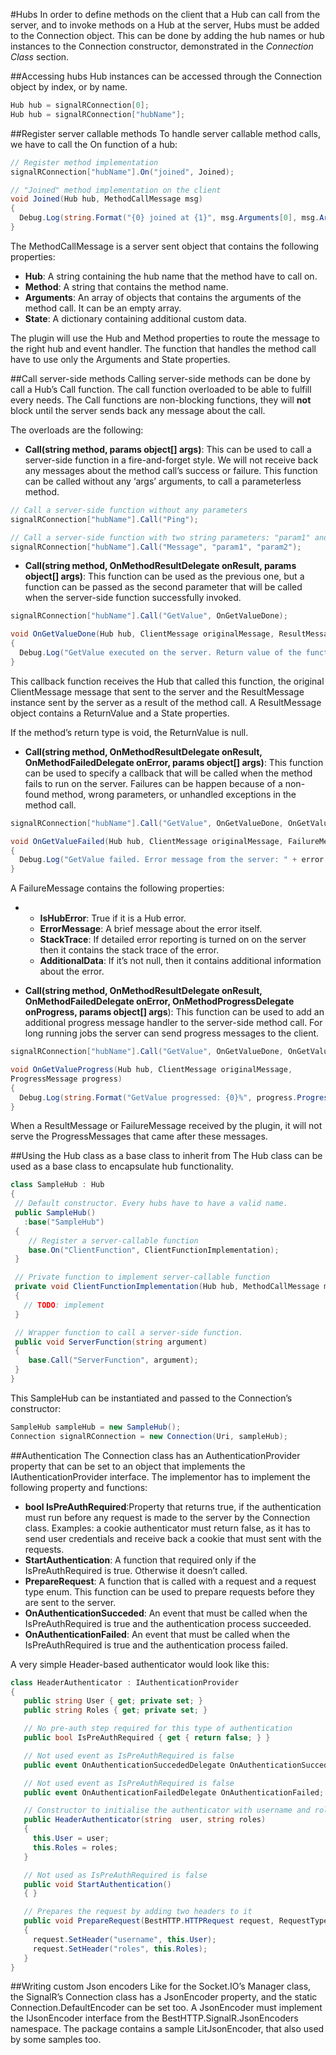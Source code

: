#Hubs
In order to define methods on the client that a Hub can call from the server, and to invoke methods on a Hub at the server, Hubs must be added to the Connection object. This can be done by adding the hub names or hub instances to the Connection constructor, demonstrated in the *Connection Class* section.

##Accessing hubs
Hub instances can be accessed through the Connection object by index, or by name.

```csharp
Hub hub = signalRConnection[0];
Hub hub = signalRConnection["hubName"];
```

##Register server callable methods
To handle server callable method calls, we have to call the On function of a hub:

```csharp
// Register method implementation
signalRConnection["hubName"].On("joined", Joined);

// "Joined" method implementation on the client
void Joined(Hub hub, MethodCallMessage msg)
{
  Debug.Log(string.Format("{0} joined at {1}", msg.Arguments[0], msg.Arguments[1]));
}
```

The MethodCallMessage is a server sent object that contains the following properties:

- **Hub**: A string containing the hub name that the method have to call on.
- **Method**: A string that contains the method name.
- **Arguments**: An array of objects that contains the arguments of the method call. It can be an empty array.
- **State**: A dictionary containing additional custom data.

The plugin will use the Hub and Method properties to route the message to the right hub and event handler. The function that handles the method call have to use only the Arguments and State properties.

##Call server-side methods
Calling server-side methods can be done by call a Hub’s Call function. The call function overloaded to be able to fulfill every needs. The Call functions are non-blocking functions, they will **not** block until the server sends back any message about the call.

The overloads are the following:

- **Call(string method, params object[] args)**: This can be used to call a server-side function in a fire-and-forget style. We will not receive back any messages about the method call’s success or failure. This function can be called without any ‘args’ arguments, to call a parameterless method.

```csharp
// Call a server-side function without any parameters
signalRConnection["hubName"].Call("Ping");

// Call a server-side function with two string parameters: "param1" and "param2"
signalRConnection["hubName"].Call("Message", "param1", "param2");
```

- **Call(string method, OnMethodResultDelegate onResult, params object[] args)**: This function can be used as the previous one, but a function can be passed as the second parameter that will be called when the server-side function successfully invoked.

```csharp
signalRConnection["hubName"].Call("GetValue", OnGetValueDone);

void OnGetValueDone(Hub hub, ClientMessage originalMessage, ResultMessage result)
{
  Debug.Log("GetValue executed on the server. Return value of the function:" + result.ReturnValue.ToString());
}
```

This callback function receives the Hub that called this function, the original ClientMessage message that sent to the server and the ResultMessage instance sent by the server as a result of the method call. A ResultMessage object contains a ReturnValue and a State properties.

If the method’s return type is void, the ReturnValue is null.

- **Call(string method, OnMethodResultDelegate onResult, OnMethodFailedDelegate onError, params object[] args)**: This function can be used to specify a callback that will be called when the method fails to run on the server. Failures can be happen because of a non-found method, wrong parameters, or unhandled exceptions in the method call.

```csharp
signalRConnection["hubName"].Call("GetValue", OnGetValueDone, OnGetValueFailed);

void OnGetValueFailed(Hub hub, ClientMessage originalMessage, FailureMessage error)
{
  Debug.Log("GetValue failed. Error message from the server: " + error.ErrorMessage);
}
```

A FailureMessage contains the following properties:

- 	
	- **IsHubError**: True if it is a Hub error.
	- **ErrorMessage**: A brief message about the error itself.
	- **StackTrace**: If detailed error reporting is turned on on the server then it contains the stack trace of the error.
	- **AdditionalData**: If it’s not null, then it contains additional information about the error.

- **Call(string method, OnMethodResultDelegate onResult, OnMethodFailedDelegate onError, OnMethodProgressDelegate onProgress, params object[] args**): This function can be used to add an additional progress message handler to the server-side method call. For long running jobs the server can send progress messages to the client.

```csharp
signalRConnection["hubName"].Call("GetValue", OnGetValueDone, OnGetValueFailed, OnGetValueProgress);

void OnGetValueProgress(Hub hub, ClientMessage originalMessage,
ProgressMessage progress)
{
  Debug.Log(string.Format("GetValue progressed: {0}%", progress.Progress));
}
```

When a ResultMessage or FailureMessage received by the plugin, it will not serve the ProgressMessages that came after these messages.

##Using the Hub class as a base class to inherit from
The Hub class can be used as a base class to encapsulate hub functionality.

```csharp
class SampleHub : Hub
{
 // Default constructor. Every hubs have to have a valid name.
 public SampleHub()
   :base("SampleHub")
 {
	// Register a server-callable function
	base.On("ClientFunction", ClientFunctionImplementation);
 }

 // Private function to implement server-callable function
 private void ClientFunctionImplementation(Hub hub, MethodCallMessage msg)
 {
   // TODO: implement
 }

 // Wrapper function to call a server-side function.
 public void ServerFunction(string argument)
 {
	base.Call("ServerFunction", argument);
 }
}
```

This SampleHub can be instantiated and passed to the Connection’s constructor:

```csharp
SampleHub sampleHub = new SampleHub();
Connection signalRConnection = new Connection(Uri, sampleHub);
```

##Authentication
The Connection class has an AuthenticationProvider property that can be set to an object that  implements the IAuthenticationProvider interface.
The implementor has to implement the following property and functions:

- **bool IsPreAuthRequired**:Property that returns true, if the authentication must run before any request is made to the server by the Connection class. Examples: a cookie authenticator must return false, as it has to send user credentials and receive back a cookie that must sent with the requests.
- **StartAuthentication**: A function that required only if the IsPreAuthRequired is true. Otherwise it doesn’t called.
- **PrepareRequest**: A function that is called with a request and a request type enum. This function can be used to prepare requests before they are sent to the server.
- **OnAuthenticationSucceded**: An event that must be called when the IsPreAuthRequired is true and the authentication process succeeded.
- **OnAuthenticationFailed**: An event that must be called when the IsPreAuthRequired is true and the authentication process failed.

A very simple Header-based authenticator would look like this:

```csharp
class HeaderAuthenticator : IAuthenticationProvider
{
   public string User { get; private set; }
   public string Roles { get; private set; }

   // No pre-auth step required for this type of authentication
   public bool IsPreAuthRequired { get { return false; } }

   // Not used event as IsPreAuthRequired is false
   public event OnAuthenticationSuccededDelegate OnAuthenticationSucceded;

   // Not used event as IsPreAuthRequired is false
   public event OnAuthenticationFailedDelegate OnAuthenticationFailed;

   // Constructor to initialise the authenticator with username and roles.
   public HeaderAuthenticator(string  user, string roles)
   {
  	 this.User = user;
  	 this.Roles = roles;
   }

   // Not used as IsPreAuthRequired is false
   public void StartAuthentication()
   { }

   // Prepares the request by adding two headers to it
   public void PrepareRequest(BestHTTP.HTTPRequest request, RequestTypes type)
   {
  	 request.SetHeader("username", this.User);
  	 request.SetHeader("roles", this.Roles);
   }
}
```

##Writing custom Json encoders
Like for the Socket.IO’s Manager class, the SignalR’s Connection class has a JsonEncoder property, and the static Connection.DefaultEncoder can be set too.
A JsonEncoder must implement the IJsonEncoder interface from the BestHTTP.SignalR.JsonEncoders namespace.
The package contains a sample LitJsonEncoder, that also used by some samples too.
